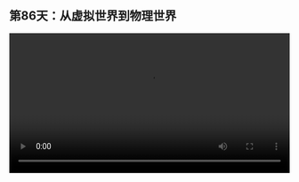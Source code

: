 ## 第86天：从虚拟世界到物理世界

<video width="100%" controls controlslist="nodownload nofullscreen noremoteplayback" disablePictureInPicture>
  <source src="https://api.keepwork.com/ts-storage/siteFiles/16674/raw#1600289598185session86.webm" type="video/webm">
  <source src="https://api.keepwork.com/ts-storage/siteFiles/16675/raw#1600289606497session86_small.mp4" type="video/mp4" />
   
  你的浏览器不支持播放
</video>

### 字幕

Paracraft不仅仅是一款虚拟世界中的创造工具，它还是一个能够让用户将虚拟世界中的作品带到物理世界中的工具。
Paracraft提供了一种基于3D动画编程的全新的机器人设计，仿真与制作流程。
它能够让小学生也可以0成本地设计任意复杂的机器人。
下面我们来看一下Paracraft的机器人设计平台。
从构思到设计到制作，全部都可以用Paracraft来完成。
这里我们用编程的方式先去做建模。
然后可以直接在产品中3D打印出来，这是我们公司的3D打印机。
打印之后可以做动画，因为Paracraft本身就是一个动画创作工具。  
最后，再赋予它智能。
左侧是我们的Paracraft，右侧是波士顿动力的一个big dog大狗。
我们集团还做硬件。
我们希望下半年可以做出一个比波士顿dynamic更好的机械狗来，就用Paracraft来设计。
这里顺便介绍一下我们的官方网站。
网址是[https://keepwork.com](https://keepwork.com)。
keep是保持的意思，work动词的话是工作的意思。
keep work保持工作，保持一直有事可做，
也是我们教育的本质。
另外work还可以是作品的意思。
我们的网站保存了每个人从小学到大学所有的作品，并且把它记到了区块链这种格式上，
可以作为未来教育的评估方式。
这里我们可以看到非常多的用户作品。
我们点击**学习**。
点击**免费文档**。
点击**CAD辅助设计**。
再点击**Paracraft机器人简介**。
这里还有个小视频。
我们看左侧是一个写字机器人，右侧是我们Paracraft的仿真环境。
这个机器人的成本只有15块钱人民币，就可以把它3D打印下来。
所以我们的机器人课程是可以完全0成本地去推广到学校里边。
像这样是一个协作机器人，协作机器人实际上是非常复杂的一种机器人。
但我们通过动画的方式对它进行编程，连普通的小朋友都可以轻易地做出有复杂功能的协作机器人。
Paracraft让孩子从物理世界来到虚拟世界，又从虚拟世界回到物理世界。

### 动手练习